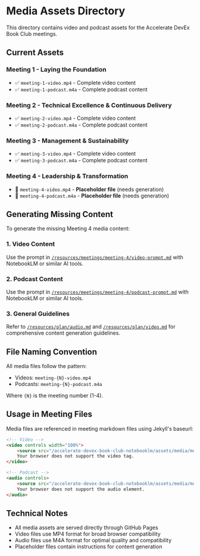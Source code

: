 # Media Assets Directory

This directory contains video and podcast assets for the Accelerate DevEx Book Club meetings.

## Current Assets

### Meeting 1 - Laying the Foundation
- ✅ `meeting-1-video.mp4` - Complete video content
- ✅ `meeting-1-podcast.m4a` - Complete podcast content

### Meeting 2 - Technical Excellence & Continuous Delivery  
- ✅ `meeting-2-video.mp4` - Complete video content
- ✅ `meeting-2-podcast.m4a` - Complete podcast content

### Meeting 3 - Management & Sustainability
- ✅ `meeting-3-video.mp4` - Complete video content  
- ✅ `meeting-3-podcast.m4a` - Complete podcast content

### Meeting 4 - Leadership & Transformation
- 📝 `meeting-4-video.mp4` - **Placeholder file** (needs generation)
- 📝 `meeting-4-podcast.m4a` - **Placeholder file** (needs generation)

## Generating Missing Content

To generate the missing Meeting 4 media content:

### 1. Video Content
Use the prompt in [`/resources/meetings/meeting-4/video-prompt.md`](../../../resources/meetings/meeting-4/video-prompt.md) with NotebookLM or similar AI tools.

### 2. Podcast Content  
Use the prompt in [`/resources/meetings/meeting-4/podcast-prompt.md`](../../../resources/meetings/meeting-4/podcast-prompt.md) with NotebookLM or similar AI tools.

### 3. General Guidelines
Refer to [`/resources/plan/audio.md`](../../../resources/plan/audio.md) and [`/resources/plan/video.md`](../../../resources/plan/video.md) for comprehensive content generation guidelines.

## File Naming Convention

All media files follow the pattern:
- Videos: `meeting-{N}-video.mp4`
- Podcasts: `meeting-{N}-podcast.m4a`

Where `{N}` is the meeting number (1-4).

## Usage in Meeting Files

Media files are referenced in meeting markdown files using Jekyll's baseurl:

```html
<!-- Video -->
<video controls width="100%">
    <source src="/accelerate-devex-book-club-notebooklm/assets/media/meeting-{N}-video.mp4" type="video/mp4">
    Your browser does not support the video tag.
</video>

<!-- Podcast -->
<audio controls>
    <source src="/accelerate-devex-book-club-notebooklm/assets/media/meeting-{N}-podcast.m4a" type="audio/x-m4a">
    Your browser does not support the audio element.
</audio>
```

## Technical Notes

- All media assets are served directly through GitHub Pages
- Video files use MP4 format for broad browser compatibility
- Audio files use M4A format for optimal quality and compatibility
- Placeholder files contain instructions for content generation